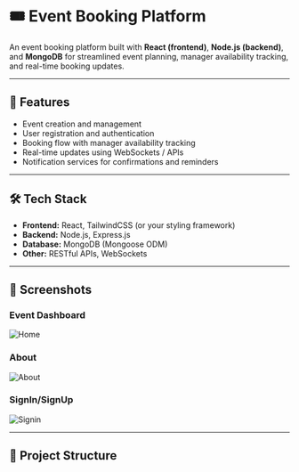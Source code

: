 # 🎟️ Event Booking Platform

An event booking platform built with **React (frontend)**, **Node.js (backend)**, and **MongoDB** for streamlined event planning, manager availability tracking, and real-time booking updates.

---

## 🚀 Features
- Event creation and management  
- User registration and authentication  
- Booking flow with manager availability tracking  
- Real-time updates using WebSockets / APIs  
- Notification services for confirmations and reminders  

---

## 🛠️ Tech Stack
- **Frontend:** React, TailwindCSS (or your styling framework)  
- **Backend:** Node.js, Express.js  
- **Database:** MongoDB (Mongoose ODM)  
- **Other:** RESTful APIs, WebSockets  

---

## 📸 Screenshots

### Event Dashboard  
![Home](assets/Home.png)

### About
![About](assets/About.png)

### SignIn/SignUp
![Signin](assets/sigin.png)

---

## 📂 Project Structure
